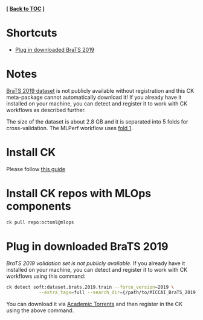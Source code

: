 **[ [Back to TOC](../README.md) ]**

# Shortcuts

- [Plug in downloaded BraTS 2019](#plug-in-downloaded-brats-2019)

# Notes

[BraTS 2019 dataset](https://www.med.upenn.edu/cbica/brats-2019/)
is not publicly available without registration
and this CK meta-package cannot automatically download it!
If you already have it installed on your machine, you can detect
and register it to work with CK workflows as described further.

The size of the dataset is about 2.8 GB and it is
separated into 5 folds for cross-validation. The MLPerf workflow uses
[fold 1](https://github.com/mlcommons/inference/blob/master/vision/medical_imaging/3d-unet-brats19/folds/fold1_validation.txt).


# Install CK

Please follow [this guide](https://github.com/ctuning/ck#instalation)

# Install CK repos with MLOps components

```bash
ck pull repo:octoml@mlops
```

# Plug in downloaded BraTS 2019

*BraTS 2019 validation set is not publicly available.*
If you already have it installed on your machine, you can detect
and register it to work with CK workflows using this command:

```bash
ck detect soft:dataset.brats.2019.train --force_version=2019 \
            --extra_tags=full --search_dir={/path/to/MICCAI_BraTS_2019_Data_Training/}
```

You can download it via [Academic Torrents](https://academictorrents.com/details/82cef583fa17480b0f9a6342591d01dc67abe055)
and then register in the CK using the above command.
